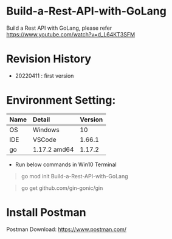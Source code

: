 # Build-a-Rest-API-with-GoLang
Build a Rest API with GoLang, please refer https://www.youtube.com/watch?v=d_L64KT3SFM

# Revision History
- 20220411 : first version

# Environment Setting:
| Name               | Detail        | Version |
| :----------------- | :------------ | :------ |
| OS                 | Windows       | 10      |
| IDE                | VSCode  	     | 1.66.1  |
| go                 | 1.17.2 amd64  | 1.17.2  |

- Run below commands in Win10 Terminal

> go mod init Build-a-Rest-API-with-GoLang

> go get github.com/gin-gonic/gin

# Install Postman

Postman Download: https://www.postman.com/

